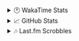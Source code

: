 <details>
  <summary>🕐 WakaTime Stats</summary><br/>

<!--START_SECTION:waka-->
![Code Time](http://img.shields.io/badge/Code%20Time-17%20hrs%2035%20mins-blue)

![Profile Views](http://img.shields.io/badge/Profile%20Views-77-blue)

![Lines of code](https://img.shields.io/badge/From%20Hello%20World%20I%27ve%20Written-3.6%20million%20lines%20of%20code-blue)

**🐱 My GitHub Data** 

> 📦 517.5 kB Used in GitHub's Storage 
 > 
> 🏆 420 Contributions in the Year 2025
 > 
> 💼 Opted to Hire
 > 
> 📜 11 Public Repositories 
 > 
> 🔑 13 Private Repositories 
 > 
**I'm an Early 🐤** 

```text
🌞 Morning                1861 commits        ███░░░░░░░░░░░░░░░░░░░░░░   10.28 % 
🌆 Daytime                7371 commits        ██████████░░░░░░░░░░░░░░░   40.72 % 
🌃 Evening                6686 commits        █████████░░░░░░░░░░░░░░░░   36.94 % 
🌙 Night                  2184 commits        ███░░░░░░░░░░░░░░░░░░░░░░   12.06 % 
```
📅 **I'm Most Productive on Monday** 

```text
Monday                   3129 commits        ████░░░░░░░░░░░░░░░░░░░░░   17.29 % 
Tuesday                  2353 commits        ███░░░░░░░░░░░░░░░░░░░░░░   13.00 % 
Wednesday                2236 commits        ███░░░░░░░░░░░░░░░░░░░░░░   12.35 % 
Thursday                 2855 commits        ████░░░░░░░░░░░░░░░░░░░░░   15.77 % 
Friday                   1983 commits        ███░░░░░░░░░░░░░░░░░░░░░░   10.95 % 
Saturday                 2556 commits        ████░░░░░░░░░░░░░░░░░░░░░   14.12 % 
Sunday                   2990 commits        ████░░░░░░░░░░░░░░░░░░░░░   16.52 % 
```


📊 **This Week I Spent My Time On** 

```text
🕑︎ Time Zone: Asia/Barnaul

💬 Programming Languages: 
PHP                      11 hrs 9 mins       ███████████████░░░░░░░░░░   59.39 % 
Smarty                   1 hr 52 mins        ██░░░░░░░░░░░░░░░░░░░░░░░   10.00 % 
CSS                      1 hr 34 mins        ██░░░░░░░░░░░░░░░░░░░░░░░   08.39 % 
YAML                     1 hr 31 mins        ██░░░░░░░░░░░░░░░░░░░░░░░   08.10 % 
SQL                      33 mins             █░░░░░░░░░░░░░░░░░░░░░░░░   03.00 % 

🔥 Editors: 
PhpStorm                 18 hrs 46 mins      █████████████████████████   100.00 % 

💻 Operating System: 
Windows                  18 hrs 46 mins      █████████████████████████   100.00 % 
```

**I Mostly Code in PHP** 

```text
PHP                      23 repos            █████████████░░░░░░░░░░░░   51.11 % 
Batchfile                11 repos            ██████░░░░░░░░░░░░░░░░░░░   24.44 % 
HTML                     3 repos             ██░░░░░░░░░░░░░░░░░░░░░░░   06.67 % 
Twig                     1 repo              █░░░░░░░░░░░░░░░░░░░░░░░░   02.22 % 
Pawn                     1 repo              █░░░░░░░░░░░░░░░░░░░░░░░░   02.22 % 
```




 Last Updated on 04/02/2025 00:54:39 UTC
<!--END_SECTION:waka-->
</details>

<details>
  <summary>📈 GitHub Stats</summary><br/>

[![belomaxorka's GitHub stats](https://github-readme-stats.vercel.app/api?username=belomaxorka&theme=buefy)](https://github.com/belomaxorka)
</details>

<details>
  <summary>🎶 Last.fm Scrobbles</summary><br/>

![My scrobbles](https://lastfm-recently-played.vercel.app/api?user=belomaxorka&show_user=header&count=3&footer_style=normal_stats)
</details>
